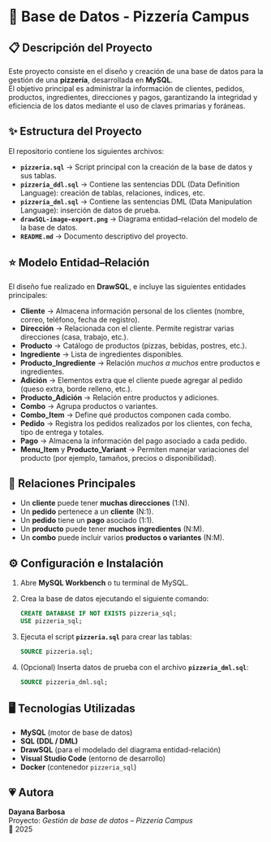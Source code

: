 # 🍕 Base de Datos - Pizzería Campus

## 📋 Descripción del Proyecto

Este proyecto consiste en el diseño y creación de una base de datos para la gestión de una **pizzería**, desarrollada en **MySQL**.  
El objetivo principal es administrar la información de clientes, pedidos, productos, ingredientes, direcciones y pagos, garantizando la integridad y eficiencia de los datos mediante el uso de claves primarias y foráneas.

## ✨ Estructura del Proyecto

El repositorio contiene los siguientes archivos:

- **`pizzeria.sql`** → Script principal con la creación de la base de datos y sus tablas.  
- **`pizzeria_ddl.sql`** → Contiene las sentencias DDL (Data Definition Language): creación de tablas, relaciones, índices, etc.  
- **`pizzeria_dml.sql`** → Contiene las sentencias DML (Data Manipulation Language): inserción de datos de prueba.  
- **`drawSQL-image-export.png`** → Diagrama entidad–relación del modelo de la base de datos.  
- **`README.md`** → Documento descriptivo del proyecto.

## ⭐ Modelo Entidad–Relación

El diseño fue realizado en **DrawSQL**, e incluye las siguientes entidades principales:

- **Cliente** → Almacena información personal de los clientes (nombre, correo, teléfono, fecha de registro).  
- **Dirección** → Relacionada con el cliente. Permite registrar varias direcciones (casa, trabajo, etc.).  
- **Producto** → Catálogo de productos (pizzas, bebidas, postres, etc.).  
- **Ingrediente** → Lista de ingredientes disponibles.  
- **Producto_Ingrediente** → Relación *muchos a muchos* entre productos e ingredientes.  
- **Adición** → Elementos extra que el cliente puede agregar al pedido (queso extra, borde relleno, etc.).  
- **Producto_Adición** → Relación entre productos y adiciones.  
- **Combo** → Agrupa productos o variantes.  
- **Combo_Item** → Define qué productos componen cada combo.  
- **Pedido** → Registra los pedidos realizados por los clientes, con fecha, tipo de entrega y totales.  
- **Pago** → Almacena la información del pago asociado a cada pedido.  
- **Menu_Item** y **Producto_Variant** → Permiten manejar variaciones del producto (por ejemplo, tamaños, precios o disponibilidad).

## 🔗 Relaciones Principales

- Un **cliente** puede tener **muchas direcciones** (1:N).  
- Un **pedido** pertenece a un **cliente** (N:1).  
- Un **pedido** tiene un **pago** asociado (1:1).  
- Un **producto** puede tener **muchos ingredientes** (N:M).  
- Un **combo** puede incluir varios **productos o variantes** (N:M).

## ⚙️ Configuración e Instalación

1. Abre **MySQL Workbench** o tu terminal de MySQL.  
2. Crea la base de datos ejecutando el siguiente comando:

   ```sql
   CREATE DATABASE IF NOT EXISTS pizzeria_sql;
   USE pizzeria_sql;
   ```

3. Ejecuta el script **`pizzeria.sql`** para crear las tablas:  

   ```sql
   SOURCE pizzeria.sql;
   ```

4. (Opcional) Inserta datos de prueba con el archivo **`pizzeria_dml.sql`**:

   ```sql
   SOURCE pizzeria_dml.sql;
   ```

## 🖥️ Tecnologías Utilizadas

- **MySQL** (motor de base de datos)
- **SQL (DDL / DML)**  
- **DrawSQL** (para el modelado del diagrama entidad-relación)
- **Visual Studio Code** (entorno de desarrollo)
- **Docker** (contenedor `pizzeria_sql`)

## 💗 Autora

**Dayana Barbosa**  
Proyecto: *Gestión de base de datos – Pizzería Campus*  
📅 2025  
